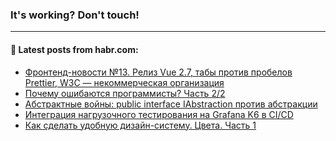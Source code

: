 ### It's working? Don't touch!

---
<!--
#### 🛠️ Technical stack:

![C++](https://img.shields.io/badge/C++-informational?logo=c%2B%2B&style=flat&logoColor=white&color=9C033A)
![Java](https://img.shields.io/badge/Java-informational?logo=java&style=flat&logoColor=white&color=007396)
![Kotlin](https://img.shields.io/badge/Kotlin-informational?logo=Kotlin&style=flat&logoColor=white&color=0095D5)
![JS](https://img.shields.io/badge/JS-informational?logo=javaScript&style=flat&logoColor=black&color=F7Df1E) <br>
![HTML5](https://img.shields.io/badge/HTML5-informational?logo=html5&style=flat&logoColor=white&color=E34F26)
![CSS3](https://img.shields.io/badge/CSS3-informational?logo=css3&style=flat&logoColor=white&color=157286)
![Sass](https://img.shields.io/badge/Saas-informational?logo=sass&style=flat&logoColor=white&color=hotpink)
![PHP](https://img.shields.io/badge/PHP-informational?logo=php&style=flat&logoColor=white&color=777BB4) <br>
![WebPAck](https://img.shields.io/badge/WebPack-informational?logo=webPack&style=flat&logoColor=white&color=FF6F00)
![Bootstrap](https://img.shields.io/badge/Bootstrap-informational?logo=Bootstrap&style=flat&logoColor=white&color=7952B3)
![MySQL](https://img.shields.io/badge/MySQL-informational?logo=MySQL&style=flat&logoColor=white&color=00f) <br>
![NodeJS](https://img.shields.io/badge/NodeJS-informational?logo=node.js&style=flat&logoColor=white&color=43853D)
![Spring](https://img.shields.io/badge/Spring-informational?logo=Spring&style=flat&logoColor=white&color=0A9EDC)
![Angular](https://img.shields.io/badge/Vue-informational?logo=vue.js&style=flat&logoColor=white&color=red)
![Git](https://img.shields.io/badge/Git-informational?logo=git&style=flat&logoColor=white&color=darkorange)

___
-->

#### 💬 Latest posts from habr.com:

<!-- BLOG-POST-LIST:START -->
- [Фронтенд-новости №13. Релиз Vue 2.7, табы против пробелов Prettier, W3C — некоммерческая организация](https://habr.com/ru/post/675032/?utm_source=habrahabr&utm_medium=rss&utm_campaign=675032)
- [Почему ошибаются программисты? Часть 2/2](https://habr.com/ru/post/675318/?utm_source=habrahabr&utm_medium=rss&utm_campaign=675318)
- [Абстрактные войны: public interface IAbstraction против абстракции](https://habr.com/ru/post/675314/?utm_source=habrahabr&utm_medium=rss&utm_campaign=675314)
- [Интеграция нагрузочного тестирования на Grafana K6 в CI/CD](https://habr.com/ru/post/675044/?utm_source=habrahabr&utm_medium=rss&utm_campaign=675044)
- [Как сделать удобную дизайн-систему. Цвета. Часть 1](https://habr.com/ru/post/675232/?utm_source=habrahabr&utm_medium=rss&utm_campaign=675232)
<!-- BLOG-POST-LIST:END -->
